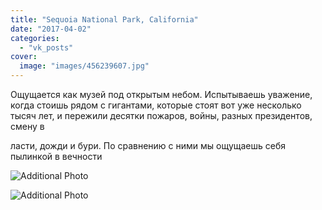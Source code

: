 ```yaml
---
title: "Sequoia National Park, California"
date: "2017-04-02"
categories: 
  - "vk_posts"
cover:
  image: "images/456239607.jpg"
---
```


Ощущается как музей под открытым небом. Испытываешь уважение, когда стоишь рядом с гигантами, которые стоят вот уже несколько тысяч лет, и пережили десятки пожаров, войны, разных президентов, смену в

<!--more--> ласти, дожди и бури. По сравнению с ними мы ощущаешь себя пылинкой в вечности

![Additional Photo](https://vodpop.ru/wp-content/uploads/2023/07/456239608.jpg)

![Additional Photo](https://vodpop.ru/wp-content/uploads/2023/07/456239609.jpg)
